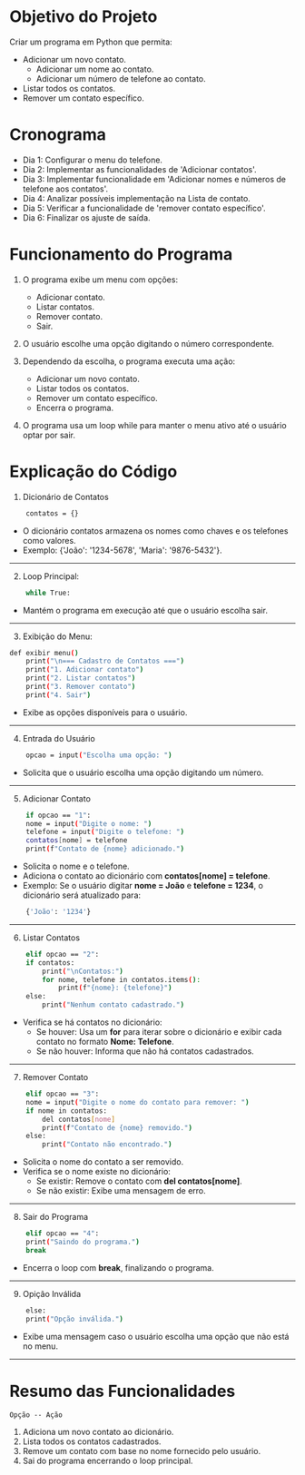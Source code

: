 # Objetivo do Projeto

Criar um programa em Python que permita:
- Adicionar um novo contato.
    - Adicionar um nome ao contato.
    - Adicionar um número de telefone ao contato.
- Listar todos os contatos.
- Remover um contato específico.

# Cronograma 

- Dia 1: Configurar o menu do telefone.
- Dia 2: Implementar as funcionalidades de 'Adicionar contatos'.
- Dia 3: Implementar funcionalidade em 'Adicionar nomes e números de telefone aos contatos'.
- Dia 4: Analizar possíveis implementação na Lista de contato.
- Dia 5: Verificar a funcionalidade de 'remover contato específico'.
- Dia 6: Finalizar os ajuste de saída.

# Funcionamento do Programa

 1. O programa exibe um menu com opções:
    - Adicionar contato.
    - Listar contatos.
    - Remover contato.
    - Sair.

 2. O usuário escolhe uma opção digitando o número correspondente.

 3. Dependendo da escolha, o programa executa uma ação:
    - Adicionar um novo contato.
    - Listar todos os contatos.
    - Remover um contato específico.
    - Encerra o programa.

 4. O programa usa um loop while para manter o menu ativo até o usuário optar por sair.

 # Explicação do Código

1. Dicionário de Contatos
    
```bash
    contatos = {}
```

- O dicionário contatos armazena os nomes como chaves e os telefones como valores.
- Exemplo: {'João': '1234-5678', 'Maria': '9876-5432'}.

---

2. Loop Principal:

```bash
    while True:
```

- Mantém o programa em execução até que o usuário escolha sair.

---

3. Exibição do Menu:

```bash
def exibir menu()
    print("\n=== Cadastro de Contatos ===")
    print("1. Adicionar contato")
    print("2. Listar contatos")
    print("3. Remover contato")
    print("4. Sair")
```
- Exibe as opções disponíveis para o usuário.

---

4. Entrada do Usuário

```bash
    opcao = input("Escolha uma opção: ")
```

- Solicita que o usuário escolha uma opção digitando um número.

---

5. Adicionar Contato

```bash
    if opcao == "1":
    nome = input("Digite o nome: ")
    telefone = input("Digite o telefone: ")
    contatos[nome] = telefone
    print(f"Contato de {nome} adicionado.")
```
 - Solicita o nome e o telefone.
- Adiciona o contato ao dicionário com **contatos[nome] = telefone**.
- Exemplo: Se o usuário digitar **nome = João** e **telefone = 1234**, o dicionário será atualizado para:

```bash
    {'João': '1234'}
```

---

6. Listar Contatos 

```bash
    elif opcao == "2":
    if contatos:
        print("\nContatos:")
        for nome, telefone in contatos.items():
            print(f"{nome}: {telefone}")
    else:
        print("Nenhum contato cadastrado.")
```

- Verifica se há contatos no dicionário:
    - Se houver: Usa um **for** para iterar sobre o dicionário e exibir cada contato no formato **Nome: Telefone**.
    - Se não houver: Informa que não há contatos cadastrados.

---

7. Remover Contato

```bash
    elif opcao == "3":
    nome = input("Digite o nome do contato para remover: ")
    if nome in contatos:
        del contatos[nome]
        print(f"Contato de {nome} removido.")
    else:
        print("Contato não encontrado.")
```

- Solicita o nome do contato a ser removido.
- Verifica se o nome existe no dicionário:
    - Se existir: Remove o contato com **del contatos[nome]**.
    - Se não existir: Exibe uma mensagem de erro.

---

8. Sair do Programa

```bash
    elif opcao == "4":
    print("Saindo do programa.")
    break
```

- Encerra o loop com **break**, finalizando o programa.

---

9. Opição Inválida 

```bash
    else:
    print("Opção inválida.")
```

- Exibe uma mensagem caso o usuário escolha uma opção que não está no menu.

---

 # Resumo das Funcionalidades

    Opção -- Ação

 1. Adiciona um novo contato ao dicionário. 
 2. Lista todos os contatos cadastrados. 
 3. Remove um contato com base no nome fornecido pelo usuário. 
 4. Sai do programa encerrando o loop principal.